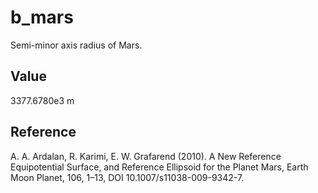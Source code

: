 # b_mars

Semi-minor axis radius of Mars.

## Value

3377.6780e3 m 

## Reference

A. A. Ardalan, R. Karimi, E. W. Grafarend (2010). A New Reference Equipotential Surface, and Reference Ellipsoid for the Planet Mars, Earth Moon Planet, 106, 1–13, DOI 10.1007/s11038-009-9342-7.
